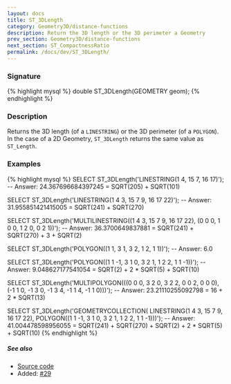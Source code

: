 ```yaml
---
layout: docs
title: ST_3DLength
category: Geometry3D/distance-functions
description: Return the 3D length or the 3D perimeter a Geometry
prev_section: Geometry3D/distance-functions
next_section: ST_CompactnessRatio
permalink: /docs/dev/ST_3DLength/
---
```


### Signature

{% highlight mysql %}
double ST_3DLength(GEOMETRY geom);
{% endhighlight %}

### Description

Returns the 3D length (of a `LINESTRING`) or the 3D perimeter (of a `POLYGON`).
In the case of a 2D Geometry, `ST_3DLength` returns the same value as
`ST_Length`.

### Examples

{% highlight mysql %}
SELECT ST_3DLength('LINESTRING(1 4, 15 7, 16 17)');
-- Answer:    24.367696684397245 = SQRT(205) + SQRT(101)

SELECT ST_3DLength('LINESTRING(1 4 3, 15 7 9, 16 17 22)');
-- Answer:    31.955851421415005 = SQRT(241) + SQRT(270)

SELECT ST_3DLength('MULTILINESTRING((1 4 3, 15 7 9, 16 17 22),
                                    (0 0 0, 1 0 0, 1 2 0, 0 2 1))');
-- Answer:    36.3700649837881 = SQRT(241) + SQRT(270) + 3 + SQRT(2)

SELECT ST_3DLength('POLYGON((1 1, 3 1, 3 2, 1 2, 1 1))');
-- Answer:    6.0

SELECT ST_3DLength('POLYGON((1 1 -1, 3 1 0, 3 2 1, 1 2 2, 1 1 -1))');
-- Answer:    9.048627177541054 = SQRT(2) + 2 * SQRT(5) + SQRT(10)

SELECT ST_3DLength('MULTIPOLYGON(((0 0 0, 3 2 0, 3 2 2, 0 0 2, 0 0 0),
                                  (-1 1 0, -1 3 0, -1 3 4, -1 1 4, -1 1 0)))');
-- Answer:    23.21110255092798 = 16 + 2 * SQRT(13)

SELECT ST_3DLength('GEOMETRYCOLLECTION(
                      LINESTRING(1 4 3, 15 7 9, 16 17 22),
                      POLYGON((1 1 -1, 3 1 0, 3 2 1, 1 2 2, 1 1 -1)))');
-- Answer:    41.004478598956055 = SQRT(241) + SQRT(270) + SQRT(2) + 2 * SQRT(5) + SQRT(10)
{% endhighlight %}

##### See also

* <a href="https://github.com/irstv/H2GIS/blob/master/h2spatial-ext/src/main/java/org/h2gis/h2spatialext/function/spatial/properties/ST_3DLength.java" target="_blank">Source code</a>
* Added: <a href="https://github.com/irstv/H2GIS/pull/29" target="_blank">#29</a>
